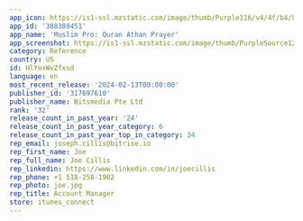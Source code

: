 ```yaml
---
app_icon: https://is1-ssl.mzstatic.com/image/thumb/Purple116/v4/4f/b4/81/4fb481d8-13cb-58a3-0dfb-b2210a08064b/AppIcon-0-0-1x_U007emarketing-0-7-0-0-85-220.png/1024x1024bb.png
app_id: '388389451'
app_name: 'Muslim Pro: Quran Athan Prayer'
app_screenshot: https://is1-ssl.mzstatic.com/image/thumb/PurpleSource126/v4/45/51/62/455162c9-b4a5-cc97-7547-20371c1c8d20/bd64865d-1d0d-4cfc-b26a-785f5337748b_EN_B_9.png/1284x2778bb.png
category: Reference
country: US
id: HlYoxWvZfxsd
language: en
most_recent_release: '2024-02-13T00:00:00'
publisher_id: '317697610'
publisher_name: Bitsmedia Pte Ltd
rank: '32'
release_count_in_past_year: '24'
release_count_in_past_year_category: 6
release_count_in_past_year_top_in_category: 24
rep_email: joseph.cillis@bitrise.io
rep_first_name: Joe
rep_full_name: Joe Cillis
rep_linkedin: https://www.linkedin.com/in/joecillis
rep_phone: +1 518-258-1902
rep_photo: joe.jpg
rep_title: Account Manager
store: itunes_connect
---
```

